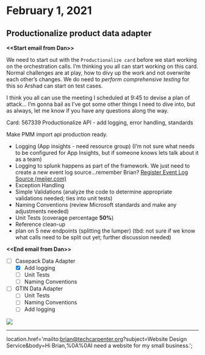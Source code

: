 # February 1, 2021

## Productionalize product data adapter

**\<\<Start email from Dan\>\>**

We need to start out with the `Productionalize card` before we start working on the orchestration calls. I’m thinking you all can start working on this card. Normal challenges are at play, how to divy up the work and not overwrite each other’s changes. We do need to _perform comprehensive testing_ for this so Arshad can start on test cases.

I think you all can use the meeting I scheduled at 9:45 to devise a plan of attack... I’m gonna bail as I’ve got some other things I need to dive into, but as always, let me know if you have any questions along the way.

Card: 567339 Productionalize API - add logging, error handling, standards

Make PMM import api production ready.

- Logging (App insights - need resource group) (I’m not sure what needs to be configured for App Insights, but if someone knows lets talk about it as a team)
- Logging to splunk happens as part of the framework. We just need to create a new event log source…remember Brian? [Register Event Log Source (meijer.com)](http://apps.meijer.com/EventLogSrcReg/default.aspx)
- Exception Handling
- Simple Validations (analyze the code to determine appropriate validations needed; ties into unit tests)
- Naming Conventions (review Microsoft standards and make any adjustments needed)
- Unit Tests (coverage percentage **50%**)
- Reference clean-up
- plan on 5 new endpoints (splitting the lumper) (tbd: not sure if we know what calls need to be split out yet; further discussion needed)

**\<\<End email from Dan\>\>**

- [ ] Casepack Data Adapter
  - [x] Add logging
  - [ ] Unit Tests
  - [ ] Naming Conventions
- [ ] GTIN Data Adapter
  - [ ] Unit Tests
  - [ ] Naming Conventions
  - [ ] Add logging

[![](https://img.shields.io/badge/Made%20by-techcarpenter-148cd6)](https://techcarpenter.org "https://techcarpenter.org")

---

location.href='mailto:brian@techcarpenter.org?subject=Website Design Service&body=Hi Brian,%0A%0AI need a website for my small business.';

